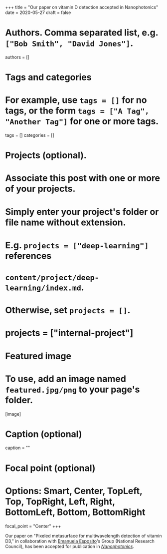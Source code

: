 +++
title = "Our paper on vitamin D detection accepted in Nanophotonics"
date = 2020-05-27
draft = false

# Authors. Comma separated list, e.g. `["Bob Smith", "David Jones"]`.
authors = []

# Tags and categories
# For example, use `tags = []` for no tags, or the form `tags = ["A Tag", "Another Tag"]` for one or more tags.
tags = []
categories = []

# Projects (optional).
#   Associate this post with one or more of your projects.
#   Simply enter your project's folder or file name without extension.
#   E.g. `projects = ["deep-learning"]` references
#   `content/project/deep-learning/index.md`.
#   Otherwise, set `projects = []`.
# projects = ["internal-project"]

# Featured image
# To use, add an image named `featured.jpg/png` to your page's folder.
[image]
  # Caption (optional)
  caption = ""

  # Focal point (optional)
  # Options: Smart, Center, TopLeft, Top, TopRight, Left, Right, BottomLeft, Bottom, BottomRight
  focal_point = "Center"
+++

Our paper on "Pixeled metasurface for multiwavelength detection of vitamin D3,"
in collaboration with [Emanuela Esposito]'s Group (National Research Council),
has been accepted for publication in [*Nanophotonics*](https://www.degruyter.com/view/journals/nanoph/nanoph-overview.xml).


[Emanuela Esposito]: https://www.urp.cnr.it/copertine/ente/ente_evidenza/gare_2021/ISASI_8695484C63_commissari.pdf
